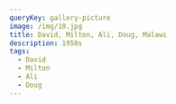 ```yaml
---
queryKey: gallery-picture
image: /img/10.jpg
title: David, Milton, Ali, Doug, Malawi
description: 1950s
tags:
  - David
  - Milton
  - Ali
  - Doug
---
```

